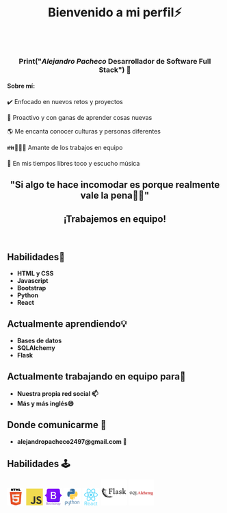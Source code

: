 <!--
**alejandropmz/alejandropmz** is a ✨ _special_ ✨ repository because its `README.md` (this file) appears on your GitHub profile.

Here are some ideas to get you started:

- 🔭 I’m currently working on ...
- 🌱 I’m currently learning ...
- 👯 I’m looking to collaborate on ...
- 🤔 I’m looking for help with ...
- 💬 Ask me about ...
- 📫 How to reach me: ...
- 😄 Pronouns: ...
- ⚡ Fun fact: ...
-->
  <div align="center">
    <h1>Bienvenido a mi perfil⚡</h1>
    <br>
    <img id="img" src="https://media.giphy.com/media/Is1O1TWV0LEJi/giphy.gif" alt="">
    <h3>Print("<i>Alejandro Pacheco</i> Desarrollador de Software Full Stack") 🐍</h3>
  </div>
  <div align="left" class="start">
    <h4>Sobre mí:</h4>
    <p>✔️ Enfocado en nuevos retos y proyectos</p>
    <p>🚀 Proactivo y con ganas de aprender cosas nuevas</p>
    <p>🌎 Me encanta conocer culturas y personas diferentes</p>
    <p>👪👨‍👧‍👦 Amante de los trabajos en equipo</p>
    <p>🎸 En mis tiempos libres toco y escucho música</p>
    </div>
  <div align="center">
  <h2>"Si algo te hace incomodar es porque realmente vale la pena🤸‍♀️"</h2>
  <h2>¡Trabajemos en equipo!</h2>
    <a href="https://twitter.com/alejandropachem" target="_blank">
      <img
        src="https://img.shields.io/twitter/url?label=follow%20%40alejandropachem&logo=twitter&style=for-the-badge&url=https%3A%2F%2Ftwitter.com%2Falejandropachem"
        alt="">
    </a>
  </div>
  <div align="left" class="center">
    <h2 align="left">Habilidades🌱</h2>
    <ul align="left">
      <li><strong>HTML y CSS</strong></li>
      <li><strong>Javascript</strong></li>
      <li><strong>Bootstrap</strong></li>
      <li><strong>Python</strong></li>
      <li><strong>React</strong></li>
    </ul>
    <h2 align="left">Actualmente aprendiendo💡</h2>
    <ul align="left">
      <li><strong>Bases de datos</strong></li>
      <li><strong>SQLAlchemy</strong></li>
      <li><strong>Flask</strong></li>
    </ul>
    <h2 align="left">Actualmente trabajando en equipo para🔭</h2>
    <ul align="left">
      <li><strong>Nuestra propia red social 📫</strong></li>
      <li><strong>Más y más inglés😄</strong></li>
    </ul>
    <h2 align="left">Donde comunicarme 💬</h2>
    <ul align="left">
      <li><strong>alejandropacheco2497@gmail.com 💌</strong></li>
    </ul>
    <div align="left">
      <h2 align="left">Habilidades 🕹️</h2>
      <div>
        <img src="https://github.com/devicons/devicon/blob/master/icons/html5/html5-original-wordmark.svg" title="HTML" alt="HTML" width="40" height="40" />
        <img src="https://github.com/devicons/devicon/blob/master/icons/javascript/javascript-original.svg" title="JAVASCRIPT" alt="JAVASCRI" width="40" height="40" />
        <img src="https://github.com/devicons/devicon/blob/master/icons/bootstrap/bootstrap-original-wordmark.svg" title="BOOTSTRAP" alt="BOT" width="40" height="40" />
        <img src="https://github.com/devicons/devicon/blob/master/icons/python/python-original-wordmark.svg" title="PYTHON" alt="PY" width="40" height="40" />
        <img src="https://github.com/devicons/devicon/blob/master/icons/react/react-original-wordmark.svg" title="REACT" alt="REACT" width="40" height="40" />
        <img style="color:white" src="https://github.com/devicons/devicon/blob/master/icons/flask/flask-original-wordmark.svg" title="FLASK" alt="FLASK" width="60" height="60" />
        <img src="https://github.com/devicons/devicon/blob/master/icons/sqlalchemy/sqlalchemy-original-wordmark.svg" title="SQLAL" alt="SQLAL" width="60" height="60" />
      </div>
    </div>

